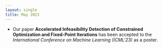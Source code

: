 ```yaml
---
layout: single
title: May 2023
---
```



- Our paper **Accelerated Infeasibility Detection of Constrained Optimization and Fixed-Point Iterations**
has been accepted to the _International Conference on Machine Learning (ICML'23)_ as a poster.

